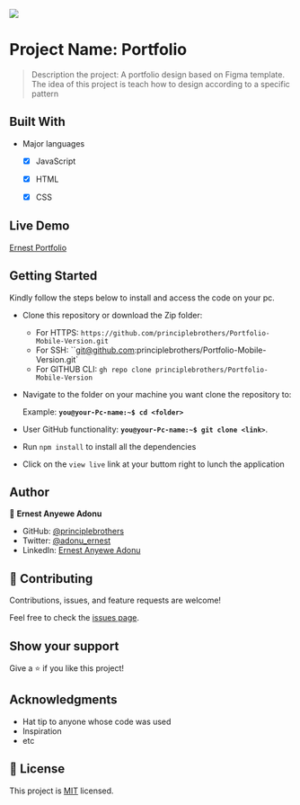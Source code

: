 ![](https://img.shields.io/badge/Microverse-blueviolet)

# Project Name: Portfolio

> Description the project: A portfolio design based on Figma template. The idea of this project is teach how to design according to a specific pattern

## Built With

- Major languages
  - [x] JavaScript
  - [x] HTML
  - [x] CSS


## Live Demo

[Ernest Portfolio](https://principlebrothers.github.io/Portfolio-Mobile-Version/)


## Getting Started

Kindly follow the steps below to install and access the code on your pc.

- Clone this repository or download the Zip folder:

  - For HTTPS: ``https://github.com/principlebrothers/Portfolio-Mobile-Version.git``
  - For SSH: ``git@github.com:principlebrothers/Portfolio-Mobile-Version.git`
  - For GITHUB CLI: ``gh repo clone principlebrothers/Portfolio-Mobile-Version``

- Navigate to the folder on your machine you want clone the repository to:

  Example: **``you@your-Pc-name:~$ cd <folder>``**

- User GitHub functionality: **``you@your-Pc-name:~$ git clone <link>``**.

- Run ``npm install`` to install all the dependencies

- Click on the `view live` link at your buttom right to lunch the application


## Author

👤 **Ernest Anyewe Adonu**

- GitHub: [@principlebrothers](https://github.com/principlebrothers)
- Twitter: [@adonu_ernest](https://twitter.com/adonu_ernest)
- LinkedIn: [Ernest Anyewe Adonu](www.linkedin.com/in/ernest-adonu-7b61951b0)


## 🤝 Contributing

Contributions, issues, and feature requests are welcome!

Feel free to check the [issues page](https://github.com/principlebrothers/Portfolio-Mobile-Version/issues/new).

## Show your support

Give a ⭐️ if you like this project!

## Acknowledgments

- Hat tip to anyone whose code was used
- Inspiration
- etc

## 📝 License

This project is [MIT](./MIT.md) licensed.
